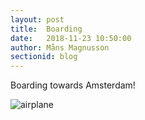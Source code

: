 ```yaml
---
layout: post
title:  Boarding
date:   2018-11-23 10:50:00
author: Måns Magnusson
sectionid: blog
---
```


Boarding towards Amsterdam!

![airplane]({{site.baseurl}}/assets/imgs/181123/airplane.jpg)
